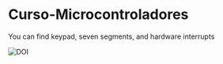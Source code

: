 # Curso-Microcontroladores
You can find keypad, seven segments, and hardware interrupts

![DOI](https://zenodo.org/badge/174358122.svg)

